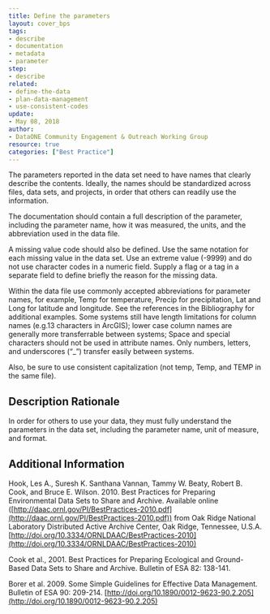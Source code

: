 ```yaml
---
title: Define the parameters
layout: cover_bps
tags:
- describe
- documentation
- metadata
- parameter
step:
- describe
related:
- define-the-data
- plan-data-management
- use-consistent-codes
update:
- May 08, 2018
author:
- DataONE Community Engagement & Outreach Working Group
resource: true
categories: ["Best Practice"]
---
```



The parameters reported in the data set need to have names that clearly describe the contents. Ideally, the names should be standardized across files, data sets, and projects, in order that others can readily use the information.

The documentation should contain a full description of the parameter, including the parameter name, how it was measured, the units, and the abbreviation used in the data file.

A missing value code should also be defined. Use the same notation for each missing value in the data set. Use an extreme value (-9999) and do not use character codes in a numeric field. Supply a flag or a tag in a separate field to define briefly the reason for the missing data.

Within the data file use commonly accepted abbreviations for parameter names, for example, Temp for temperature, Precip for precipitation, Lat and Long for latitude and longitude. See the references in the Bibliography for additional examples. Some systems still have length limitations for column names (e.g.13 characters in ArcGIS); lower case column names are generally more transferrable between systems; Space and special characters should not be used in attribute names. Only numbers, letters, and underscores (“_”) transfer easily between systems.

Also, be sure to use consistent capitalization (not temp, Temp, and TEMP in the same file).

## Description Rationale

In order for others to use your data, they must fully understand the parameters in the data set, including the parameter name, unit of measure, and format.

## Additional Information

Hook, Les A., Suresh K. Santhana Vannan, Tammy W. Beaty, Robert B. Cook, and Bruce E. Wilson. 2010. Best Practices for Preparing Environmental Data Sets to Share and Archive. Available online ([http://daac.ornl.gov/PI/BestPractices-2010.pdf](http://daac.ornl.gov/PI/BestPractices-2010.pdf)) from Oak Ridge National Laboratory Distributed Active Archive Center, Oak Ridge, Tennessee, U.S.A. [http://doi.org/10.3334/ORNLDAAC/BestPractices-2010](http://doi.org/10.3334/ORNLDAAC/BestPractices-2010)

Cook et al., 2001. Best Practices for Preparing Ecological and Ground-Based Data Sets to Share and Archive. Bulletin of ESA 82: 138-141.

Borer et al. 2009. Some Simple Guidelines for Effective Data Management. Bulletin of ESA 90: 209-214. [http://doi.org/10.1890/0012-9623-90.2.205](http://doi.org/10.1890/0012-9623-90.2.205)
